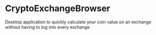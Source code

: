 # CryptoExchangeBrowser
Desktop application to quickly calculate your coin value on an exchange without having to log into every exchange
